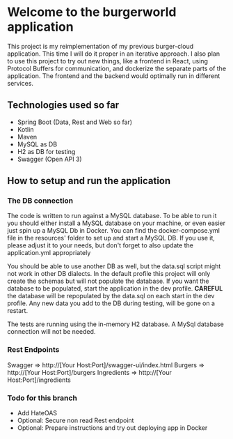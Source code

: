 # Welcome to the burgerworld application

This project is my reimplementation of my previous burger-cloud application. This time I will do it proper in an
iterative approach. I also plan to use this project to try out new things, like a frontend in React, using Protocol
Buffers for communication, and dockerize the separate parts of the application. The frontend and the backend would
optimally run in different services.

## Technologies used so far

- Spring Boot (Data, Rest and Web so far)
- Kotlin
- Maven
- MySQL as DB
- H2 as DB for testing
- Swagger (Open API 3)

## How to setup and run the application

### The DB connection

The code is written to run against a MySQL database. To be able to run it you should either install a MySQL database on
your machine, or even easier just spin up a MySQL Db in Docker. You can find the docker-compose.yml file in the
resources' folder to set up and start a MySQL DB. If you use it, please adjust it to your needs, but don't forget to
also update the application.yml appropriately

You should be able to use another DB as well, but the data.sql script might not work in other DB dialects. In the
default profile this project will only create the schemas but will not populate the database. If you want the database
to be populated, start the application in the dev profile.
<b>CAREFUL</b> the database will be repopulated by the data.sql on each start in the dev profile. Any new data you add
to the DB during testing, will be gone on a restart.

The tests are running using the in-memory H2 database. A MySql database connection will not be needed.

### Rest Endpoints
Swagger => http://[Your Host:Port]/swagger-ui/index.html
Burgers => http://[Your Host:Port]/burgers
Ingredients => http://[Your Host:Port]/ingredients

### Todo for this branch
- Add HateOAS
- Optional: Secure non read Rest endpoint
- Optional: Prepare instructions and try out deploying app in Docker





